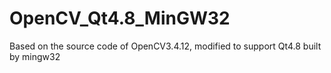 # OpenCV_Qt4.8_MinGW32
Based on the source code of OpenCV3.4.12, modified to support Qt4.8 built by mingw32
